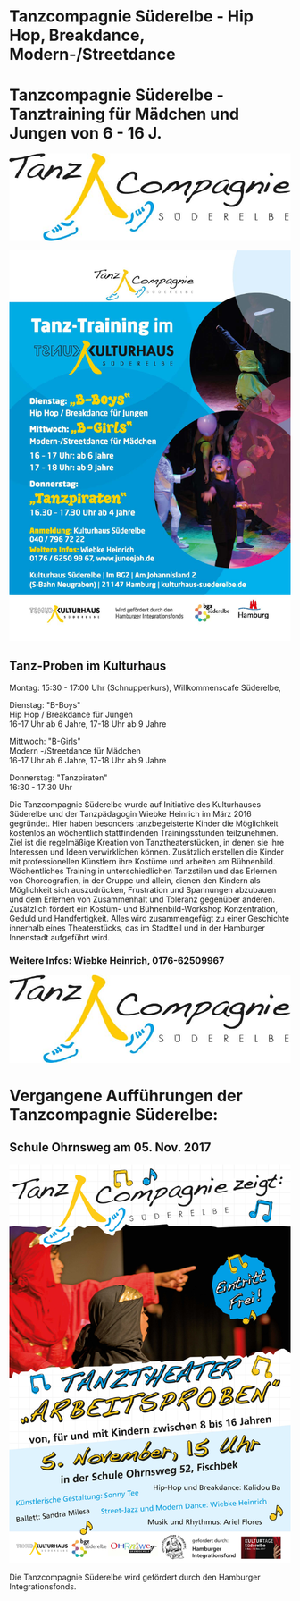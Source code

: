 # Tanzcompagnie Süderelbe - Hip Hop, Breakdance, Modern-/Streetdance




# Tanzcompagnie Süderelbe - Tanztraining für Mädchen und Jungen von 6 - 16 J. 

![](/img/Logo_Tanz_Compagnie_Final.jpg)



![](/img/2_rs_flyer_kulturhaus_tanztraining_a6_print.jpg)

## Tanz-Proben im Kulturhaus

Montag: 15:30 - 17:00 Uhr (Schnupperkurs), Willkommenscafe Süderelbe,    
   
Dienstag: "B-Boys"    
Hip Hop / Breakdance für Jungen  
16-17 Uhr ab 6 Jahre, 17-18 Uhr ab 9 Jahre  
 
Mittwoch: "B-Girls"  
Modern -/Streetdance für Mädchen  
16-17 Uhr ab 6 Jahre, 17-18 Uhr ab 9 Jahre  
      
Donnerstag: "Tanzpiraten"  
16:30 - 17:30 Uhr  
 
Die Tanzcompagnie Süderelbe wurde auf Initiative des Kulturhauses Süderelbe und der Tanzpädagogin Wiebke Heinrich 
im März 2016 gegründet. Hier haben besonders tanzbegeisterte Kinder die Möglichkeit kostenlos an wöchentlich stattfindenden 
Trainingsstunden teilzunehmen. Ziel ist die regelmäßige Kreation von Tanztheaterstücken, in denen sie ihre Interessen 
und Ideen verwirklichen können. Zusätzlich erstellen die Kinder mit professionellen Künstlern ihre Kostüme und arbeiten 
am Bühnenbild. Wöchentliches Training in unterschiedlichen Tanzstilen und das Erlernen von Choreografien, in der Gruppe
und allein, dienen den Kindern als Möglichkeit sich auszudrücken, Frustration und Spannungen abzubauen und dem Erlernen
von Zusammenhalt und Toleranz gegenüber anderen. Zusätzlich fördert ein Kostüm- und Bühnenbild-Workshop Konzentration, 
Geduld und Handfertigkeit. Alles wird zusammengefügt zu einer Geschichte innerhalb eines Theaterstücks,
das im Stadtteil und in der Hamburger Innenstadt aufgeführt wird.

### Weitere Infos: Wiebke Heinrich, 0176-62509967

![](/img/Logo_Tanz_Compagnie_Final.jpg)




# Vergangene Aufführungen der Tanzcompagnie Süderelbe: 
 
## Schule Ohrnsweg am 05. Nov. 2017 

![](/img/Tanzcompagnie_plakat.jpg)

Die Tanzcompagnie Süderelbe wird gefördert durch den Hamburger Integrationsfonds.

